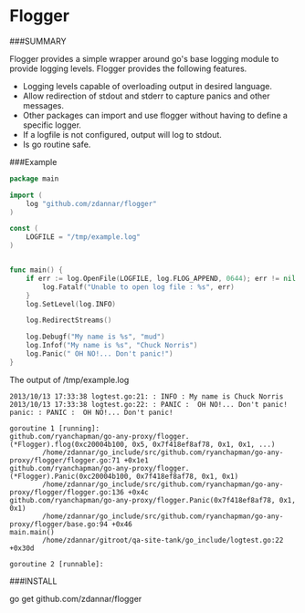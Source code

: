 Flogger
=======

###SUMMARY

Flogger provides a simple wrapper around go's base logging module to provide
logging levels.  Flogger provides the following features.

* Logging levels capable of overloading output in desired language.
* Allow redirection of stdout and stderr to capture panics and other messages. 
* Other packages can import and use flogger without having to define a specific
  logger. 
* If a logfile is not configured, output will log to stdout.
* Is go routine safe.

###Example

```go
package main

import (
    log "github.com/zdannar/flogger"
)

const (
    LOGFILE = "/tmp/example.log"
)


func main() {
    if err := log.OpenFile(LOGFILE, log.FLOG_APPEND, 0644); err != nil {
        log.Fatalf("Unable to open log file : %s", err)
    }
    log.SetLevel(log.INFO)

    log.RedirectStreams()

    log.Debugf("My name is %s", "mud")
    log.Infof("My name is %s", "Chuck Norris")
    log.Panic(" OH NO!... Don't panic!")
}
```

The output of /tmp/example.log

```
2013/10/13 17:33:38 logtest.go:21: : INFO : My name is Chuck Norris
2013/10/13 17:33:38 logtest.go:22: : PANIC :  OH NO!... Don't panic!
panic: : PANIC :  OH NO!... Don't panic!

goroutine 1 [running]:
github.com/ryanchapman/go-any-proxy/flogger.(*Flogger).flog(0xc20004b100, 0x5, 0x7f418ef8af78, 0x1, 0x1, ...)
        /home/zdannar/go_include/src/github.com/ryanchapman/go-any-proxy/flogger/flogger.go:71 +0x1e1
github.com/ryanchapman/go-any-proxy/flogger.(*Flogger).Panic(0xc20004b100, 0x7f418ef8af78, 0x1, 0x1)
        /home/zdannar/go_include/src/github.com/ryanchapman/go-any-proxy/flogger/flogger.go:136 +0x4c
github.com/ryanchapman/go-any-proxy/flogger.Panic(0x7f418ef8af78, 0x1, 0x1)
        /home/zdannar/go_include/src/github.com/ryanchapman/go-any-proxy/flogger/base.go:94 +0x46
main.main()
        /home/zdannar/gitroot/qa-site-tank/go_include/logtest.go:22 +0x30d

goroutine 2 [runnable]:
```

###INSTALL

go get github.com/zdannar/flogger
